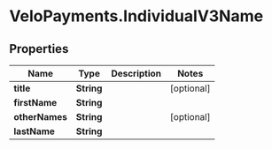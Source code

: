 # VeloPayments.IndividualV3Name

## Properties

Name | Type | Description | Notes
------------ | ------------- | ------------- | -------------
**title** | **String** |  | [optional] 
**firstName** | **String** |  | 
**otherNames** | **String** |  | [optional] 
**lastName** | **String** |  | 


